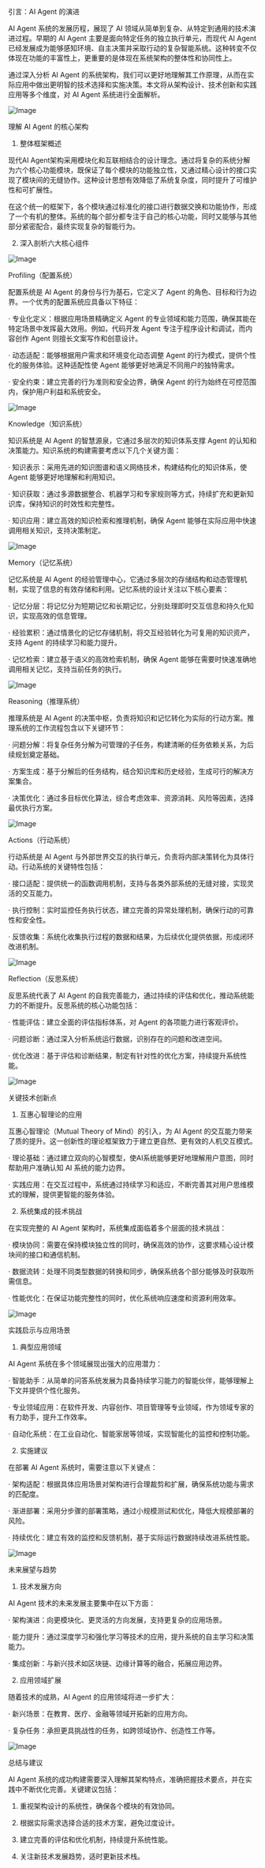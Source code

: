 引言：AI Agent 的演进

AI Agent 系统的发展历程，展现了 AI 领域从简单到复杂、从特定到通用的技术演进过程。早期的 AI Agent 主要是面向特定任务的独立执行单元，而现代 AI Agent 已经发展成为能够感知环境、自主决策并采取行动的复杂智能系统。这种转变不仅体现在功能的丰富性上，更重要的是体现在系统架构的整体性和协同性上。

通过深入分析 AI Agent 的系统架构，我们可以更好地理解其工作原理，从而在实际应用中做出更明智的技术选择和实施决策。本文将从架构设计、技术创新和实践应用等多个维度，对 AI Agent 系统进行全面解析。

![Image](https://mmbiz.qpic.cn/mmbiz_png/5CmZha6ohm2icTzp7eg6a36xQl8qR9Ia6XsTiaBERNdU8XMxZBAdKJgt0ouYHQIgK9Cgqvt4faftthS3u0Dg50lQ/640?wx_fmt=png&from=appmsg&tp=webp&wxfrom=5&wx_lazy=1&wx_co=1)

理解 AI Agent 的核心架构

1. 整体框架概述

现代AI Agent架构采用模块化和互联相结合的设计理念。通过将复杂的系统分解为六个核心功能模块，既保证了每个模块的功能独立性，又通过精心设计的接口实现了模块间的无缝协作。这种设计思想有效降低了系统复杂度，同时提升了可维护性和可扩展性。

在这个统一的框架下，各个模块通过标准化的接口进行数据交换和功能协作，形成了一个有机的整体。系统的每个部分都专注于自己的核心功能，同时又能够与其他部分紧密配合，最终实现复杂的智能行为。

2. 深入剖析六大核心组件

![Image](https://mmbiz.qpic.cn/mmbiz_png/5CmZha6ohm2icTzp7eg6a36xQl8qR9Ia6oic98WBllic5IubkXyjibHqEClDtgROrj9ibpZEqqXt3nxTtU4xCKziasPA/640?wx_fmt=png&from=appmsg&tp=webp&wxfrom=5&wx_lazy=1&wx_co=1)

Profiling（配置系统）

配置系统是 AI Agent 的身份与行为基石，它定义了 Agent 的角色、目标和行为边界。一个优秀的配置系统应具备以下特征：

· 专业化定义：根据应用场景精确定义 Agent 的专业领域和能力范围，确保其能在特定场景中发挥最大效用。例如，代码开发 Agent 专注于程序设计和调试，而内容创作 Agent 则擅长文案写作和创意设计。

· 动态适配：能够根据用户需求和环境变化动态调整 Agent 的行为模式，提供个性化的服务体验。这种适配性使 Agent 能够更好地满足不同用户的独特需求。

· 安全约束：建立完善的行为准则和安全边界，确保 Agent 的行为始终在可控范围内，保护用户利益和系统安全。

![Image](https://mmbiz.qpic.cn/mmbiz_png/5CmZha6ohm2icTzp7eg6a36xQl8qR9Ia63P6G7tfu4KAfozB9vqYvznHRFGWLq7Pdkmg6Q2t96PbIACIb6t364g/640?wx_fmt=png&from=appmsg&tp=webp&wxfrom=5&wx_lazy=1&wx_co=1)

Knowledge（知识系统）

知识系统是 AI Agent 的智慧源泉，它通过多层次的知识体系支撑 Agent 的认知和决策能力。知识系统的构建需要考虑以下几个关键方面：

· 知识表示：采用先进的知识图谱和语义网络技术，构建结构化的知识体系，使 Agent 能够更好地理解和利用知识。

· 知识获取：通过多源数据整合、机器学习和专家规则等方式，持续扩充和更新知识库，保持知识的时效性和完整性。

· 知识应用：建立高效的知识检索和推理机制，确保 Agent 能够在实际应用中快速调用相关知识，支持决策制定。

![Image](https://mmbiz.qpic.cn/mmbiz_png/5CmZha6ohm2icTzp7eg6a36xQl8qR9Ia6gy21mpiaYib8KQmY6sh9QJ0qnUVFLrKAXMoWjuuDmnA86s7Qc7YUVxFQ/640?wx_fmt=png&from=appmsg&tp=webp&wxfrom=5&wx_lazy=1&wx_co=1)

Memory（记忆系统）

记忆系统是 AI Agent 的经验管理中心，它通过多层次的存储结构和动态管理机制，实现了信息的有效存储和利用。记忆系统的设计关注以下核心要素：

· 记忆分层：将记忆分为短期记忆和长期记忆，分别处理即时交互信息和持久化知识，实现高效的信息管理。

· 经验累积：通过情景化的记忆存储机制，将交互经验转化为可复用的知识资产，支持 Agent 的持续学习和能力提升。

· 记忆检索：建立基于语义的高效检索机制，确保 Agent 能够在需要时快速准确地调用相关记忆，支持当前任务的执行。

![Image](https://mmbiz.qpic.cn/mmbiz_png/5CmZha6ohm2icTzp7eg6a36xQl8qR9Ia6k1To9Jqo7Lp6RxteicU9RQmLwKZGc8vSf6UicZF32o09a1QGVKdw08Sg/640?wx_fmt=png&from=appmsg&tp=webp&wxfrom=5&wx_lazy=1&wx_co=1)

Reasoning（推理系统）

推理系统是 AI Agent 的决策中枢，负责将知识和记忆转化为实际的行动方案。推理系统的工作流程包含以下关键环节：

· 问题分解：将复杂任务分解为可管理的子任务，构建清晰的任务依赖关系，为后续规划奠定基础。

· 方案生成：基于分解后的任务结构，结合知识库和历史经验，生成可行的解决方案集合。

· 决策优化：通过多目标优化算法，综合考虑效率、资源消耗、风险等因素，选择最优执行方案。

![Image](https://mmbiz.qpic.cn/mmbiz_png/5CmZha6ohm2icTzp7eg6a36xQl8qR9Ia62rRTmxm7mGtWLonfkASQG33EQhCLxwAb86056Iicx461cWWCWyUkRcg/640?wx_fmt=png&from=appmsg&tp=webp&wxfrom=5&wx_lazy=1&wx_co=1)

Actions（行动系统）

行动系统是 AI Agent 与外部世界交互的执行单元，负责将内部决策转化为具体行动。行动系统的关键特性包括：

· 接口适配：提供统一的函数调用机制，支持与各类外部系统的无缝对接，实现灵活的交互能力。

· 执行控制：实时监控任务执行状态，建立完善的异常处理机制，确保行动的可靠性和安全性。

· 反馈收集：系统化收集执行过程的数据和结果，为后续优化提供依据，形成闭环改进机制。

![Image](https://mmbiz.qpic.cn/mmbiz_png/5CmZha6ohm2icTzp7eg6a36xQl8qR9Ia6X8za2a2Hm12swlIiagerBrePq8iaSAHLbjXed2yYJVwnp0TUVHAWbhwg/640?wx_fmt=png&from=appmsg&tp=webp&wxfrom=5&wx_lazy=1&wx_co=1)

Reflection（反思系统）

反思系统代表了 AI Agent 的自我完善能力，通过持续的评估和优化，推动系统能力的不断提升。反思系统的核心功能包括：

· 性能评估：建立全面的评估指标体系，对 Agent 的各项能力进行客观评价。

· 问题诊断：通过深入分析系统运行数据，识别存在的问题和改进空间。

· 优化改进：基于评估和诊断结果，制定有针对性的优化方案，持续提升系统性能。

![Image](https://mmbiz.qpic.cn/mmbiz_png/5CmZha6ohm2icTzp7eg6a36xQl8qR9Ia60fel9ribfhkfdeLkUvQiaBseS6jwOPJUdU7vicRSxaozUthIDV5eMPWKA/640?wx_fmt=png&from=appmsg&tp=webp&wxfrom=5&wx_lazy=1&wx_co=1)

关键技术创新点

1. 互惠心智理论的应用

互惠心智理论（Mutual Theory of Mind）的引入，为 AI Agent 的交互能力带来了质的提升。这一创新性的理论框架致力于建立更自然、更有效的人机交互模式。

· 理论基础：通过建立双向的心智模型，使AI系统能够更好地理解用户意图，同时帮助用户准确认知 AI 系统的能力边界。

· 实践应用：在交互过程中，系统通过持续学习和适应，不断完善其对用户思维模式的理解，提供更智能的服务体验。

2. 系统集成的技术挑战

在实现完整的 AI Agent 架构时，系统集成面临着多个层面的技术挑战：

· 模块协同：需要在保持模块独立性的同时，确保高效的协作，这要求精心设计模块间的接口和通信机制。

· 数据流转：处理不同类型数据的转换和同步，确保系统各个部分能够及时获取所需信息。

· 性能优化：在保证功能完整性的同时，优化系统响应速度和资源利用效率。

![Image](https://mmbiz.qpic.cn/mmbiz_png/5CmZha6ohm2icTzp7eg6a36xQl8qR9Ia6CCcLnwNhJT8u9bTLwbSI6icXAOYvqicEJfxich4grpFD4Dicj06M7GAOfw/640?wx_fmt=png&from=appmsg&tp=webp&wxfrom=5&wx_lazy=1&wx_co=1)

实践启示与应用场景

1. 典型应用领域

AI Agent 系统在多个领域展现出强大的应用潜力：

· 智能助手：从简单的问答系统发展为具备持续学习能力的智能伙伴，能够理解上下文并提供个性化服务。

· 专业领域应用：在软件开发、内容创作、项目管理等专业领域，作为领域专家的有力助手，提升工作效率。

· 自动化系统：在工业自动化、智能家居等领域，实现智能化的监控和控制功能。

2. 实施建议

在部署 AI Agent 系统时，需要注意以下关键点：

· 架构适配：根据具体应用场景对架构进行合理裁剪和扩展，确保系统功能与需求的匹配度。

· 渐进部署：采用分步骤的部署策略，通过小规模测试和优化，降低大规模部署的风险。

· 持续优化：建立有效的监控和反馈机制，基于实际运行数据持续改进系统性能。

![Image](https://mmbiz.qpic.cn/mmbiz_png/5CmZha6ohm2icTzp7eg6a36xQl8qR9Ia6icT6VVh3omb8gMLczr5jHwicf06ysW4wDriacaw6nNKaSRg2y7vicaAKng/640?wx_fmt=png&from=appmsg&tp=webp&wxfrom=5&wx_lazy=1&wx_co=1)

未来展望与趋势

1. 技术发展方向

AI Agent 技术的未来发展主要集中在以下方面：

· 架构演进：向更模块化、更灵活的方向发展，支持更复杂的应用场景。

· 能力提升：通过深度学习和强化学习等技术的应用，提升系统的自主学习和决策能力。

· 集成创新：与新兴技术如区块链、边缘计算等的融合，拓展应用边界。

2. 应用领域扩展

随着技术的成熟，AI Agent 的应用领域将进一步扩大：

· 新兴场景：在教育、医疗、金融等领域开拓新的应用方向。

· 复杂任务：承担更具挑战性的任务，如跨领域协作、创造性工作等。

![Image](https://mmbiz.qpic.cn/mmbiz_png/5CmZha6ohm2icTzp7eg6a36xQl8qR9Ia6dWBTTupfsa3xKxYbRLmr77zycwTBXChtNNbgbsV5cs087fcegbXRHg/640?wx_fmt=png&from=appmsg&tp=webp&wxfrom=5&wx_lazy=1&wx_co=1)

总结与建议

AI Agent 系统的成功构建需要深入理解其架构特点，准确把握技术要点，并在实践中不断优化完善。关键建议包括：

1. 重视架构设计的系统性，确保各个模块的有效协同。

2. 根据实际需求选择合适的技术方案，避免过度设计。

3. 建立完善的评估和优化机制，持续提升系统性能。

4. 关注新技术发展趋势，适时更新技术栈。